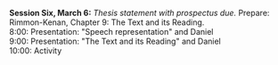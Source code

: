 **Session Six, March 6:***Thesis statement with prospectus due.*Prepare:  Rimmon-Kenan, Chapter 9: The Text and its Reading.  8:00: Presentation: "Speech representation" and Daniel  9:00: Presentation: "The Text and its Reading" and Daniel  10:00: Activity